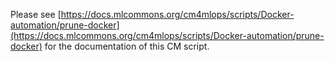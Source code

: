 Please see [https://docs.mlcommons.org/cm4mlops/scripts/Docker-automation/prune-docker](https://docs.mlcommons.org/cm4mlops/scripts/Docker-automation/prune-docker) for the documentation of this CM script.
